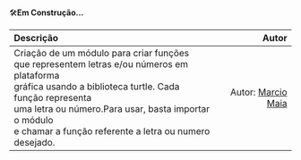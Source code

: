 
🛠️**Em Construção...**

| Descrição | Autor |
:----------  | ----------:
Criação de um módulo para criar funções<br> que representem letras e/ou números em plataforma<br> gráfica usando a biblioteca turtle. Cada função representa <br>uma letra ou número.Para usar, basta importar o módulo <br>e chamar a função referente a letra ou numero desejado.<br> | Autor: [Marcio Maia](https://github.com/casodio)
